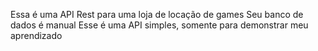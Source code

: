 Essa é uma API Rest para uma loja de locação de games
Seu banco de dados é manual
Esse é uma API simples, somente para demonstrar meu aprendizado 